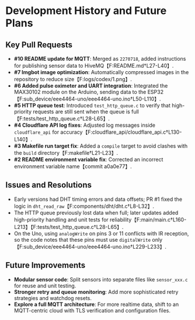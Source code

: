 # Development History and Future Plans

## Key Pull Requests
- **#10 README update for MQTT**: Merged as `2270718`, added instructions for publishing sensor data to HiveMQ【F:README.md†L27-L40】.
- **#7 Imgbot image optimization**: Automatically compressed images in the repository to reduce size【F:logs/codex/1.png】.
- **#6 Added pulse oximeter and UART integration**: Integrated the MAX30102 module on the Arduino, sending data to the ESP32【F:sub_device/eee4464-uno/eee4464-uno.ino†L50-L110】.
- **#5 HTTP queue test**: Introduced `test_http_queue.c` to verify that high-priority requests are still sent when the queue is full【F:tests/test_http_queue.c†L28-L65】.
- **#4 Cloudflare API log fixes**: Adjusted log messages inside `cloudflare_api` for accuracy【F:cloudflare_api/cloudflare_api.c†L130-L140】.
- **#3 Makefile run target fix**: Added a `compile` target to avoid clashes with the `build` directory【F:makefile†L21-L23】.
- **#2 README environment variable fix**: Corrected an incorrect environment variable name【commit a0a0e77】.

## Issues and Resolutions
- Early versions had DHT timing errors and data offsets; PR #1 fixed the logic in `dht_read_raw`【F:components/dht/dht.c†L8-L32】.
- The HTTP queue previously lost data when full; later updates added high-priority handling and unit tests for reliability【F:main/main.c†L160-L213】【F:tests/test_http_queue.c†L28-L65】.
- On the Uno, using `analogWrite` on pins 3 or 11 conflicts with IR reception, so the code notes that these pins must use `digitalWrite` only【F:sub_device/eee4464-uno/eee4464-uno.ino†L229-L233】.

## Future Improvements
- **Modular sensor code**: Split sensors into separate files like `sensor_xxx.c` for reuse and unit testing.
- **Stronger retry and queue monitoring**: Add more sophisticated retry strategies and watchdog resets.
- **Explore a full MQTT architecture**: For more realtime data, shift to an MQTT-centric cloud with TLS verification and configuration files.

